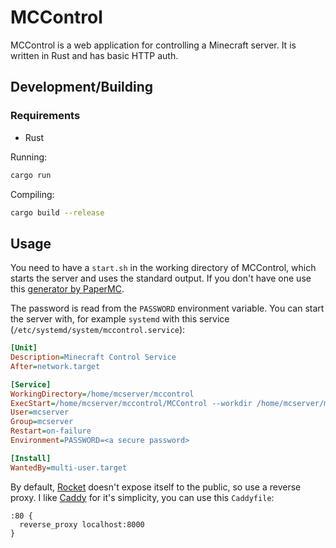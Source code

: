 # MCControl

MCControl is a web application for controlling a Minecraft server. It is written in Rust and has basic HTTP auth.

## Development/Building

### Requirements

- Rust

Running:
```bash
cargo run
```

Compiling:
```bash
cargo build --release
```

## Usage

You need to have a `start.sh` in the working directory of MCControl, which starts the server and uses the standard output. If you don't have one use this [generator by PaperMC](https://docs.papermc.io/misc/tools/start-script-gen).

The password is read from the `PASSWORD` environment variable.
You can start the server with, for example `systemd` with this service (`/etc/systemd/system/mccontrol.service`):
```ini
[Unit]
Description=Minecraft Control Service
After=network.target

[Service]
WorkingDirectory=/home/mcserver/mccontrol
ExecStart=/home/mcserver/mccontrol/MCControl --workdir /home/mcserver/mcserver
User=mcserver
Group=mcserver
Restart=on-failure
Environment=PASSWORD=<a secure password>

[Install]
WantedBy=multi-user.target
```

By default, [Rocket](https://rocket.rs/) doesn't expose itself to the public, so use a reverse proxy. I like [Caddy](https://caddyserver.com/) for it's simplicity, you can use this `Caddyfile`:
```Caddyfile
:80 {
  reverse_proxy localhost:8000
}
```
